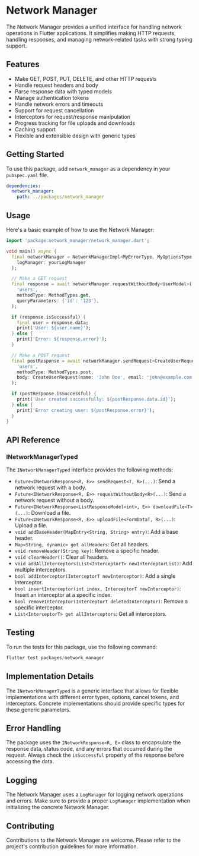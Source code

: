 # Network Manager

The Network Manager provides a unified interface for handling network operations in Flutter applications. It simplifies making HTTP requests, handling responses, and managing network-related tasks with strong typing support.

## Features

- Make GET, POST, PUT, DELETE, and other HTTP requests
- Handle request headers and body
- Parse response data with typed models
- Manage authentication tokens
- Handle network errors and timeouts
- Support for request cancellation
- Interceptors for request/response manipulation
- Progress tracking for file uploads and downloads
- Caching support
- Flexible and extensible design with generic types

## Getting Started

To use this package, add `network_manager` as a dependency in your `pubspec.yaml` file.

```yaml
dependencies:
  network_manager:
    path: ../packages/network_manager
```

## Usage

Here's a basic example of how to use the Network Manager:

```dart
import 'package:network_manager/network_manager.dart';

void main() async {
  final networkManager = NetworkManagerImpl<MyErrorType, MyOptionsType, MyCancelTokenType, MyInterceptorType>(
    logManager: yourLogManager
  );

  // Make a GET request
  final response = await networkManager.requestWithoutBody<UserModel>(
    'users',
    methodType: MethodTypes.get,
    queryParameters: {'id': '123'},
  );

  if (response.isSuccessful) {
    final user = response.data;
    print('User: ${user.name}');
  } else {
    print('Error: ${response.error}');
  }

  // Make a POST request
  final postResponse = await networkManager.sendRequest<CreateUserRequest, UserModel>(
    'users',
    methodType: MethodTypes.post,
    body: CreateUserRequest(name: 'John Doe', email: 'john@example.com'),
  );

  if (postResponse.isSuccessful) {
    print('User created successfully: ${postResponse.data.id}');
  } else {
    print('Error creating user: ${postResponse.error}');
  }
}
```

## API Reference

### INetworkManagerTyped

The `INetworkManagerTyped` interface provides the following methods:

- `Future<INetworkResponse<R, E>> sendRequest<T, R>(...)`: Send a network request with a body.
- `Future<INetworkResponse<R, E>> requestWithoutBody<R>(...)`: Send a network request without a body.
- `Future<INetworkResponse<ListResponseModel<int>, E>> downloadFile<T>(...)`: Download a file.
- `Future<INetworkResponse<R, E>> uploadFile<FormDataT, R>(...)`: Upload a file.
- `void addBaseHeader(MapEntry<String, String> entry)`: Add a base header.
- `Map<String, dynamic> get allHeaders`: Get all headers.
- `void removeHeader(String key)`: Remove a specific header.
- `void clearHeader()`: Clear all headers.
- `void addAllInterceptors(List<InterceptorT> newInterceptorList)`: Add multiple interceptors.
- `bool addInterceptor(InterceptorT newInterceptor)`: Add a single interceptor.
- `bool insertInterceptor(int index, InterceptorT newInterceptor)`: Insert an interceptor at a specific index.
- `bool removeInterceptor(InterceptorT deletedInterceptor)`: Remove a specific interceptor.
- `List<InterceptorT> get allInterceptors`: Get all interceptors.

## Testing

To run the tests for this package, use the following command:

```dart
flutter test packages/network_manager
```

## Implementation Details

The `INetworkManagerTyped` is a generic interface that allows for flexible implementations with different error types, options, cancel tokens, and interceptors. Concrete implementations should provide specific types for these generic parameters.

## Error Handling

The package uses the `INetworkResponse<R, E>` class to encapsulate the response data, status code, and any errors that occurred during the request. Always check the `isSuccessful` property of the response before accessing the data.

## Logging

The Network Manager uses a `LogManager` for logging network operations and errors. Make sure to provide a proper `LogManager` implementation when initializing the concrete Network Manager.

## Contributing

Contributions to the Network Manager are welcome. Please refer to the project's contribution guidelines for more information.
